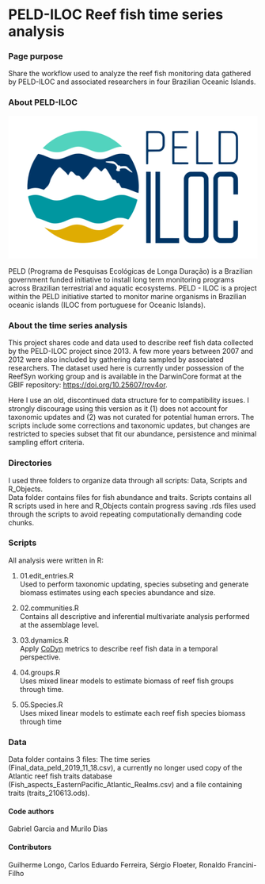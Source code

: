 # PELD-ILOC Reef fish time series analysis

### Page purpose

Share the workflow used to analyze the reef fish monitoring data
gathered by PELD-ILOC and associated researchers in four Brazilian
Oceanic Islands.

### About PELD-ILOC

<div>

[![](Figures/PELDILOC.svg)](https://peldiloc.sites.ufsc.br/pt/)

</div>

PELD (Programa de Pesquisas Ecológicas de Longa Duração) is a Brazilian
government funded initiative to install long term monitoring programs
across Brazilian terrestrial and aquatic ecosystems. PELD - ILOC is a
project within the PELD initiative started to monitor marine organisms
in Brazilian oceanic islands (ILOC from portuguese for Oceanic Islands).

### About the time series analysis

This project shares code and data used to describe reef fish data
collected by the PELD-ILOC project since 2013. A few more years between
2007 and 2012 were also included by gathering data sampled by associated
researchers. The dataset used here is currently under possession of the
ReefSyn working group and is available in the DarwinCore format at the
GBIF repository: https://doi.org/10.25607/rov4or.

Here I use an old, discontinued data structure for to compatibility
issues. I strongly discourage using this version as it (1) does not
account for taxonomic updates and (2) was not curated for potential
human errors. The scripts include some corrections and taxonomic
updates, but changes are restricted to species subset that fit our
abundance, persistence and minimal sampling effort criteria.

### Directories

I used three folders to organize data through all scripts: Data, Scripts
and R_Objects.  
Data folder contains files for fish abundance and traits. Scripts
contains all R scripts used in here and R_Objects contain progress
saving .rds files used through the scripts to avoid repeating
computationally demanding code chunks.

### Scripts

All analysis were written in R:

1.  01.edit_entries.R  
    Used to perform taxonomic updating, species subseting and generate
    biomass estimates using each species abundance and size.

2.  02.communities.R  
    Contains all descriptive and inferential multivariate analysis
    performed at the assemblage level.

3.  03.dynamics.R  
    Apply [CoDyn](https://github.com/NCEAS/codyn) metrics to describe
    reef fish data in a temporal perspective.

4.  04.groups.R  
    Uses mixed linear models to estimate biomass of reef fish groups
    through time.

5.  05.Species.R  
    Uses mixed linear models to estimate each reef fish species biomass
    through time

### Data

Data folder contains 3 files: The time series
(Final_data_peld_2019_11_18.csv), a currently no longer used copy of the
Atlantic reef fish traits database
(Fish_aspects_EasternPacific_Atlantic_Realms.csv) and a file containing
traits (traits_210613.ods).

#### Code authors

Gabriel Garcia and Murilo Dias

#### Contributors

Guilherme Longo, Carlos Eduardo Ferreira, Sérgio Floeter, Ronaldo
Francini-Filho
